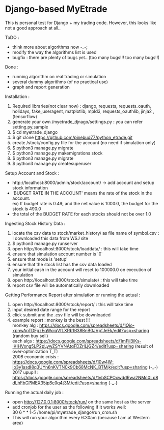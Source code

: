 Django-based MyEtrade
=====================

This is personal test for Django + my trading code. However, this looks like not a good approach at all..

ToDO :
* think more about algorithms now -_-;
* modify the way the algorithms list is used
* bugfix : there are plenty of bugs yet.. (too many bugs!!! too many bugs!!)

Done :
* running algorithm on real trading or simulation
* several dummy algorithms (of no practical use)
* graph and report generation

Installation :
1. Required libraries(not clear now) : django, requests, requests_oauth, holidays,
fake_useragent, matplotlib, mpld3, requests_oauthlib, jinja2
, (tensorflow)
1. generate your own /myetrade_djnago/settings.py : you can refer setting.py.sample
1. $ cd myetrade_django
1. $ git clone https://github.com/pinebud77/python_etrade.git
1. create /stock/config.py file for the account (no need if simulation only)
1. $ python3 manage.py migrate
1. $ python3 manage.py makemigrations stock
1. $ python3 manage.py migrate
1. $ python3 manage.py createsuperuser

Setup Account and Stock :
* http://localhost:8000/admin/stock/account/ -> add account and setup stock information
* 'BUDGET RATE IN THE ACCOUNT' means the rate of the stock in the account.<br>
ex) If budget rate is 0.49, and the net value is 1000.0, the budget for the stock is 490.0
* the total of the BUDGET RATE for each stocks should not be over 1.0

Ingesting Stock History Data :
1. locate the csv data to stock/market_history/ as file name of symbol.csv : I downloaded this data from WSJ site
1. $ python3 manage.py runserver
1. open http://localhost:8000/stock/loaddata/ : this will take time
1. ensure that simulation account number is '0'
1. ensure that mode is 'setup'
1. ensure that the stock list has the csv data loaded
1. your initial cash in the account will reset to 100000.0 on execution of simulation
1. open http://localhost:8000/stock/simulate/ : this will take time
1. report csv file will be automatically downloaded

Getting Performance Report after simulation or running the actual :
1. open http://localhost:8000/stock/report/ : this will take time
1. input desired date range for the report
1. click submit and the .csv file will be downloaded
1. example report : monkey is the best !!!<br>
monkey alg : https://docs.google.com/spreadsheets/d/1Qjo-xpnwApTDFgzEqWoiqVfLXRb1B38BnB0JVpfJeEk/edit?usp=sharing (random buy sell)<br>
each algs : https://docs.google.com/spreadsheets/d/1mFiiBiKs-IKIHVxng5LP2pLywZSYVNAtqFDZrILjGZ4/edit?usp=sharing (result of over-optimization T\_T)<br>
2008 economic crisis : https://docs.google.com/spreadsheets/d/10w4W-io3y1asdI8q3UYn6nKVTN0k9Cb68McNK_BTMjk/edit?usp=sharing (-\_-)<br>
2017 upup!! : https://docs.google.com/spreadsheets/d/1vbSCPOxwddRwa2NMc0Lp8dLhFbGPMEX35jp6e0q4t3M/edit?usp=sharing (-\_-)

Running the actual daily job :
* open http://127.0.0.1:8000/stock/run/ on the same host as the server
* add cronjob for the user as the following if it works well:<br>
30 6 * * 1-5 /home/pi/myetrade_django/run_cron.sh
* This will run your algorithm every 6:30am (because I am at Western area)

